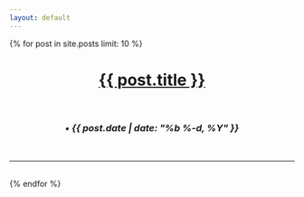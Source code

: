 ```yaml
---
layout: default
---
```


{% for post in site.posts limit: 10 %}
<h1 align="center"><a href="{{ post.url }}">{{ post.title }}</a></h1>
<br/>
<h3 align="center"> <i>&bull; {{ post.date | date: "%b %-d, %Y" }}</i></h3>
<br/>
<hr>
<br/>
{% endfor %}